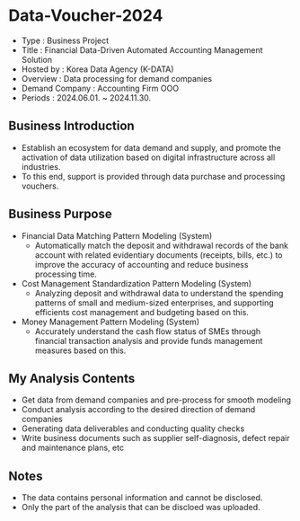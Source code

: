 # **Data-Voucher-2024**
* Type : Business Project
* Title : Financial Data-Driven Automated Accounting Management Solution
* Hosted by : Korea Data Agency (K-DATA)
* Overview : Data processing for demand companies
* Demand Company : Accounting Firm OOO
* Periods : 2024.06.01. ~ 2024.11.30.

## **Business Introduction**
* Establish an ecosystem for data demand and supply, and promote the activation of data utilization based on digital infrastructure across all industries.
* To this end, support is provided through data purchase and processing vouchers.

## **Business Purpose**
* Financial Data Matching Pattern Modeling (System)
  - Automatically match the deposit and withdrawal records of the bank account with related evidentiary documents (receipts, bills, etc.) to improve the accuracy of accounting and reduce business processing time.
* Cost Management Standardization Pattern Modeling (System)
  - Analyzing deposit and withdrawal data to understand the spending patterns of small and medium-sized enterprises, and supporting efficients cost management and budgeting based on this.
* Money Management Pattern Modeling (System)
  - Accurately understand the cash flow status of SMEs through financial transaction analysis and provide funds management measures based on this.

## **My Analysis Contents**
* Get data from demand companies and pre-process for smooth modeling
* Conduct analysis according to the desired direction of demand companies
* Generating data deliverables and conducting quality checks
* Write business documents such as supplier self-diagnosis, defect repair and maintenance plans, etc

## **Notes**
* The data contains personal information and cannot be disclosed.
* Only the part of the analysis that can be discloed was uploaded.

